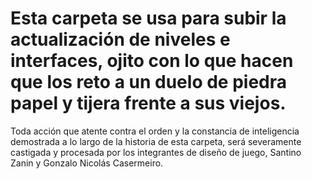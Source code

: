 # Esta carpeta se usa para subir la actualización de niveles e interfaces, ojito con lo que hacen que los reto a un duelo de piedra papel y tijera frente a sus viejos.

Toda acción que atente contra el orden y la constancia de inteligencia demostrada a lo largo de la historia de esta carpeta, será severamente castigada y procesada por los integrantes de diseño de juego, Santino Zanin y Gonzalo Nicolás Casermeiro.
